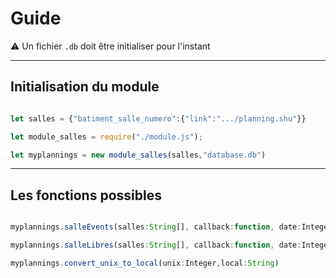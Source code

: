 # Guide

⚠️ Un fichier `.db` doit être initialiser pour l'instant

---

## Initialisation du module


```ts

let salles = {"batiment_salle_numero":{"link":".../planning.shu"}}

let module_salles = require("./module.js");

let myplannings = new module_salles(salles,"database.db")

```

---

## Les fonctions possibles


```ts

myplannings.salleEvents(salles:String[], callback:function, date:Integer)

myplannings.salleLibres(salles:String[], callback:function, date:Integer)

myplannings.convert_unix_to_local(unix:Integer,local:String)

```
